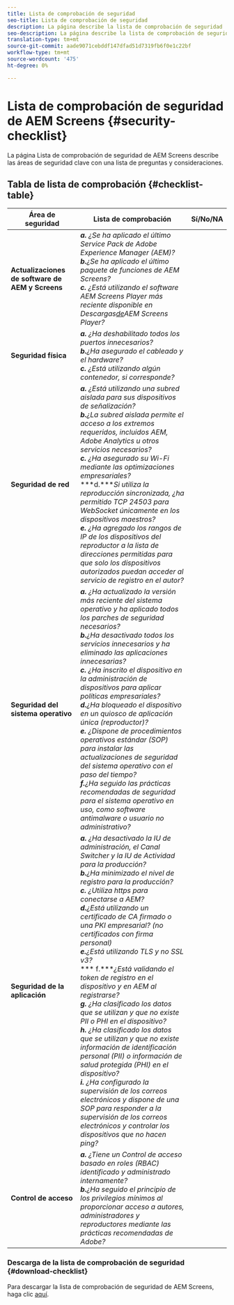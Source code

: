```yaml
---
title: Lista de comprobación de seguridad
seo-title: Lista de comprobación de seguridad
description: La página describe la lista de comprobación de seguridad
seo-description: La página describe la lista de comprobación de seguridad
translation-type: tm+mt
source-git-commit: aade9071cebddf147dfad51d7319fb6f0e1c22bf
workflow-type: tm+mt
source-wordcount: '475'
ht-degree: 0%

---
```



# Lista de comprobación de seguridad de AEM Screens  {#security-checklist}

La página Lista de comprobación de seguridad de AEM Screens describe las áreas de seguridad clave con una lista de preguntas y consideraciones.

## Tabla de lista de comprobación {#checklist-table}

| **Área de seguridad** | **Lista de comprobación** | **Sí/No/NA** |
|---|---|---|
| **Actualizaciones de software de AEM y Screens** | ***a.*** *¿Se ha aplicado el último Service Pack de Adobe Experience Manager (AEM)?* <br>***b.****¿Se ha aplicado el último paquete de funciones de AEM Screens?*<br>***c.*** *¿Está utilizando el software AEM Screens Player más reciente disponible en Descargas[de](https://download.macromedia.com/screens/)AEM Screens Player?* |
| **Seguridad física** | ***a.*** *¿Ha deshabilitado todos los puertos innecesarios?* <br>***b.****¿Ha asegurado el cableado y el hardware?*<br>***c.*** *¿Está utilizando algún contenedor, si corresponde?* |
| **Seguridad de red** | ***a.*** *¿Está utilizando una subred aislada para sus dispositivos de señalización?* <br>***b.****¿La subred aislada permite el acceso a los extremos requeridos, incluidos AEM, Adobe Analytics u otros servicios necesarios?*<br>***c.*** *¿Ha asegurado su Wi-Fi mediante las optimizaciones empresariales?* <br>***d.****Si utiliza la reproducción sincronizada, ¿ha permitido TCP 24503 para WebSocket únicamente en los dispositivos maestros?*<br>***e.*** *¿Ha agregado los rangos de IP de los dispositivos del reproductor a la lista de direcciones permitidas para que solo los dispositivos autorizados puedan acceder al servicio de registro en el autor?* |
| **Seguridad del sistema operativo** | ***a.*** *¿Ha actualizado la versión más reciente del sistema operativo y ha aplicado todos los parches de seguridad necesarios?* <br>***b.****¿Ha desactivado todos los servicios innecesarios y ha eliminado las aplicaciones innecesarias?*<br>***c.*** *¿Ha inscrito el dispositivo en la administración de dispositivos para aplicar políticas empresariales?* <br>***d.****¿Ha bloqueado el dispositivo en un quiosco de aplicación única (reproductor)?*<br>***e.*** *¿Dispone de procedimientos operativos estándar (SOP) para instalar las actualizaciones de seguridad del sistema operativo con el paso del tiempo?*<br>***f.****¿Ha seguido las prácticas recomendadas de seguridad para el sistema operativo en uso, como software antimalware o usuario no administrativo?* |
| **Seguridad de la aplicación** | ***a.*** *¿Ha desactivado la IU de administración, el Canal Switcher y la IU de Actividad para la producción?* <br>***b.****¿Ha minimizado el nivel de registro para la producción?*<br>***c.*** *¿Utiliza https para conectarse a AEM?* <br>***d.****¿Está utilizando un certificado de CA firmado o una PKI empresarial? (no certificados con firma personal)*<br>***e.****¿Está utilizando TLS y no SSL v3?*<br>*** f.****¿Está validando el token de registro en el dispositivo y en AEM al registrarse?*<br> ***g.*** *¿Ha clasificado los datos que se utilizan y que no existe PII o PHI en el dispositivo?*<br> ***h.*** *¿Ha clasificado los datos que se utilizan y que no existe información de identificación personal (PII) o información de salud protegida (PHI) en el dispositivo?*<br> ***i.*** *¿Ha configurado la supervisión de los correos electrónicos y dispone de una SOP para responder a la supervisión de los correos electrónicos y controlar los dispositivos que no hacen ping?* |
| **Control de acceso** | ***a.*** *¿Tiene un Control de acceso basado en roles (RBAC) identificado y administrado internamente?* <br>***b.****¿Ha seguido el principio de los privilegios mínimos al proporcionar acceso a autores, administradores y reproductores mediante las prácticas recomendadas de Adobe?* |

### Descarga de la lista de comprobación de seguridad {#download-checklist}

Para descargar la lista de comprobación de seguridad de AEM Screens, haga clic [aquí](/help/user-guide/assets/Screens-Security-Checklist.pdf).




